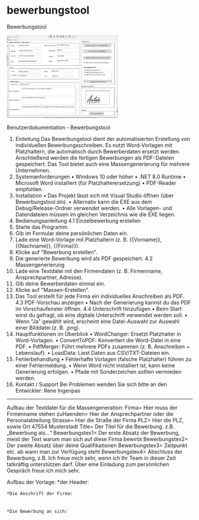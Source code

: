 # bewerbungstool
Bewerbungstool

 <img src="Screenshot 2025-05-28 100248.png" alt="Projektlogo" width="300">

Benutzerdokumentation - Bewerbungstool
1. Einleitung
Das Bewerbungstool dient der automatisierten Erstellung von individuellen Bewerbungsschreiben. Es nutzt Word-Vorlagen mit Platzhaltern, die automatisch durch Bewerberdaten ersetzt werden. Anschließend werden die fertigen Bewerbungen als PDF-Dateien gespeichert. Das Tool bietet auch eine Massengenerierung für mehrere Unternehmen.
2. Systemanforderungen
•	Windows 10 oder höher
•	.NET 8.0 Runtime
•	Microsoft Word installiert (für Platzhalterersetzung)
•	PDF-Reader empfohlen
3. Installation
•	Das Projekt lässt sich mit Visual Studio öffnen (über Bewerbungstool.sln).
•	Alternativ kann die EXE aus dem Debug/Release-Ordner verwendet werden.
•	Alle Vorlagen- und Datendateien müssen im gleichen Verzeichnis wie die EXE liegen.
4. Bedienungsanleitung
4.1 Einzelbewerbung erstellen
1.	Starte das Programm.
2.	Gib im Formular deine persönlichen Daten ein.
3.	Lade eine Word-Vorlage mit Platzhaltern (z. B. {{Vorname}}, {{Nachname}}, {{Firma}}).
4.	Klicke auf "Bewerbung erstellen".
5.	Die generierte Bewerbung wird als PDF gespeichert.
4.2 Massengenerierung
1.	Lade eine Textdatei mit den Firmendaten (z. B. Firmenname, Ansprechpartner, Adresse).
2.	Gib deine Bewerberdaten einmal ein.
3.	Klicke auf "Massen-Erstellen".
4.	Das Tool erstellt für jede Firma ein individuelles Anschreiben als PDF.
4.3 PDF-Vorschau anzeigen
•	Nach der Generierung kannst du das PDF im Vorschaufenster öffnen.
4.4 Unterschrift hinzufügen
•	Beim Start wirst du gefragt, ob eine digitale Unterschrift verwendet werden soll.
•	Wenn "Ja" gewählt wird, erscheint eine Datei-Auswahl zur Auswahl einer Bilddatei (z. B. .png).
5. Hauptfunktionen im Überblick
•	WordChanger: Ersetzt Platzhalter in Word-Vorlagen.
•	ConvertToPDF: Konvertiert die Word-Datei in eine PDF.
•	PdfMerger: Führt mehrere PDFs zusammen (z. B. Anschreiben + Lebenslauf).
•	LoadData: Liest Daten aus CSV/TXT-Dateien ein.
6. Fehlerbehandlung
•	Fehlerhafte Vorlagen (falsche Platzhalter) führen zu einer Fehlermeldung.
•	Wenn Word nicht installiert ist, kann keine Generierung erfolgen.
•	Pfade mit Sonderzeichen sollten vermieden werden.
7. Kontakt / Support
Bei Problemen wenden Sie sich bitte an den Entwickler: Rene Ingenpas	
________________________________________


Aufbau der Textdatei für die Massengeneration:
		Firma=    		Hier muss der Firmenname stehen
 		zuHaenden=		Hier der Ansprechpartner oder die Personalabteilung
 		Strasse= 		Hier die Straße der Firma
 		PLZ=			Hier die PLZ, sowie Ort 47554 Musterstadt
		Title=			Der Titel für die Bewerbung. z.B. „Bewerbung als…“
 		Bewerbungstex1=  	Der erste Absatz der Bewerbung, meist der Text warum      					man sich auf diese Firma bewirbt
 		Bewerbungstex2= 	Der zweite Absatz über deine Qualifikationen
 		Bewerbungstex3=	Zeitpunkt etc. ab wann man zur Verfügung steht 
		Bewerbungstex4= 	Abschluss der Bewerbung, z.B. Ich freue mich sehr,  					wenn ich Ihr Team in dieser Zeit tatkräftig unterstützen					darf. Über eine Einladung zum persönlichen Gespräch					freue ich mich sehr.

Aufbau der Vorlage:
 	*der Header:
	 

 	*Die Anschrift der Firma:

 
 	*Die Bewerbung an sich:
 
